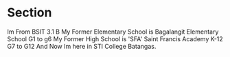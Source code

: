 # Section
Im From BSIT 3.1 B
My Former Elementary School is Bagalangit Elementary School G1 to g6
My Former High School is 'SFA' Saint Francis Academy K-12 G7 to G12
And Now Im here in STI College Batangas.